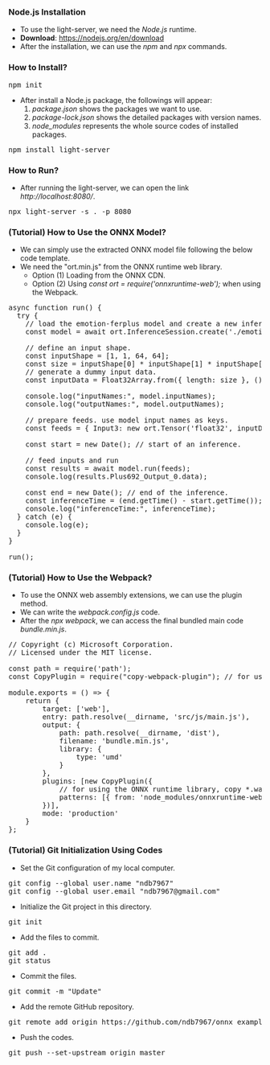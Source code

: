 ### <b>Node.js Installation</b>

* To use the light-server, we need the *Node.js* runtime.
* <b>Download</b>: https://nodejs.org/en/download
* After the installation, we can use the *npm* and *npx* commands.

### <b>How to Install?</b>

<pre>
npm init
</pre>

* After install a Node.js package, the followings will appear:
  1. *package.json* shows the packages we want to use.
  2. *package-lock.json* shows the detailed packages with version names.
  3. *node_modules* represents the whole source codes of installed packages.

<pre>
npm install light-server
</pre>

### <b>How to Run?</b>

* After running the light-server, we can open the link *http://localhost:8080/*.

<pre>
npx light-server -s . -p 8080
</pre>

### <b>(Tutorial) How to Use the ONNX Model?</b>

* We can simply use the extracted ONNX model file following the below code template.
* We need the "ort.min.js" from the ONNX runtime web library.
  * Option (1) Loading from the ONNX CDN.
  * Option (2) Using *const ort = require('onnxruntime-web');* when using the Webpack.

<pre>
async function run() {
  try {
    // load the emotion-ferplus model and create a new inference session.
    const model = await ort.InferenceSession.create('./emotion-ferplus-7.onnx');

    // define an input shape.
    const inputShape = [1, 1, 64, 64];
    const size = inputShape[0] * inputShape[1] * inputShape[2] * inputShape[3];
    // generate a dummy input data.
    const inputData = Float32Array.from({ length: size }, () => Math.random());

    console.log("inputNames:", model.inputNames);
    console.log("outputNames:", model.outputNames);

    // prepare feeds. use model input names as keys.
    const feeds = { Input3: new ort.Tensor('float32', inputData, dims) };

    const start = new Date(); // start of an inference.

    // feed inputs and run
    const results = await model.run(feeds);
    console.log(results.Plus692_Output_0.data);

    const end = new Date(); // end of the inference.
    const inferenceTime = (end.getTime() - start.getTime());
    console.log("inferenceTime:", inferenceTime);
  } catch (e) {
    console.log(e);
  }
}

run();
</pre>

### <b>(Tutorial) How to Use the Webpack?</b>

* To use the ONNX web assembly extensions, we can use the plugin method.
* We can write the *webpack.config.js* code.
* After the *npx webpack*, we can access the final bundled main code *bundle.min.js*.

<pre>
// Copyright (c) Microsoft Corporation.
// Licensed under the MIT license.

const path = require('path');
const CopyPlugin = require("copy-webpack-plugin"); // for using the ONNX extensions.

module.exports = () => {
    return {
        target: ['web'],
        entry: path.resolve(__dirname, 'src/js/main.js'),
        output: {
            path: path.resolve(__dirname, 'dist'),
            filename: 'bundle.min.js',
            library: {
                type: 'umd'
            }
        },
        plugins: [new CopyPlugin({
            // for using the ONNX runtime library, copy *.wasm to the output folder.
            patterns: [{ from: 'node_modules/onnxruntime-web/dist/*.wasm', to: '[name][ext]' }]
        })],
        mode: 'production'
    }
};
</pre>

### <b>(Tutorial) Git Initialization Using Codes</b>

* Set the Git configuration of my local computer.

<pre>
git config --global user.name "ndb7967"
git config --global user.email "ndb7967@gmail.com"
</pre>

* Initialize the Git project in this directory.

<pre>
git init
</pre>

* Add the files to commit.

<pre>
git add .
git status
</pre>

* Commit the files.

<pre>
git commit -m "Update"
</pre>

* Add the remote GitHub repository.

<pre>
git remote add origin https://github.com/ndb7967/onnx_example
</pre>

* Push the codes.

<pre>
git push --set-upstream origin master
</pre>